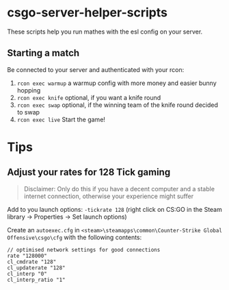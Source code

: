 # csgo-server-helper-scripts
These scripts help you run mathes with the esl config on your server.

## Starting a match
Be connected to your server and authenticated with your rcon:

1. `rcon exec warmup` a warmup config with more money and easier bunny hopping
2. `rcon exec knife` optional, if you want a knife round
3. `rcon exec swap` optional, if the winning team of the knife round decided to swap
4. `rcon exec live` Start the game!

# Tips
## Adjust your rates for 128 Tick gaming

> Disclaimer: Only do this if you have a decent computer and a stable internet connection, otherwise your experience might suffer

Add to you launch options: `-tickrate 128` (right click on CS:GO in the Steam library -> Properties -> Set launch options)

Create an `autoexec.cfg` in `<steam>\steamapps\common\Counter-Strike Global Offensive\csgo\cfg` with the following contents:

```
// optimised network settings for good connections
rate "128000"
cl_cmdrate "128"
cl_updaterate "128"
cl_interp "0"
cl_interp_ratio "1"
```
